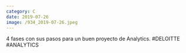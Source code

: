 ```yaml
--- 
category: C 
date: 2019-07-26 
image: /934_2019-07-26.jpeg 
--- 
```


4 fases con sus pasos para un buen proyecto de Analytics. #DELOITTE #ANALYTICS